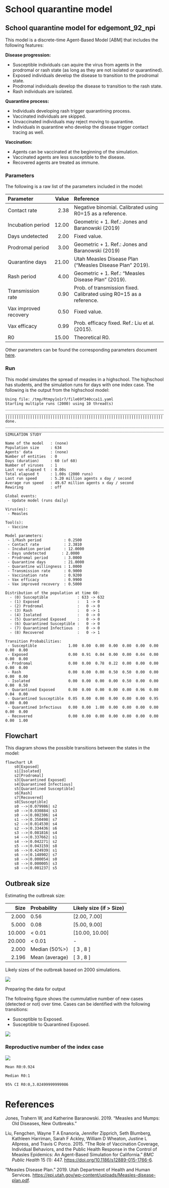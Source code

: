 # School quarantine model


## School quarantine model for edgemont_92_npi

This model is a discrete-time Agent-Based Model \[ABM\] that includes
the following features:

**Disease progression:**

- Susceptible individuals can aquire the virus from agents in the
  prodromal or rash state (as long as they are not isolated or
  quarantined).
- Exposed individuals develop the disease to transition to the prodromal
  state.
- Prodromal individuals develop the disease to transition to the rash
  state.
- Rash individuals are isolated.

**Quarantine process:**

- Individuals developing rash trigger quarantining process.
- Vaccinated individuals are skipped.
- Unvaccinated individuals may reject moving to quarantine.
- Individuals in quarantine who develop the disease trigger contact
  tracing as well.

**Vaccination:**

- Agents can be vaccinated at the beginning of the simulation.
- Vaccinated agents are less susceptible to the disease.
- Recovered agents are treated as immune.

### Parameters

The following is a raw list of the parameters included in the model:

| Parameter             | Value | Reference                                                           |
|:----------------------|------:|:--------------------------------------------------------------------|
| Contact rate          |  2.38 | Negative binomial. Calibrated using R0=15 as a reference.           |
| Incubation period     | 12.00 | Geometric + 1. Ref.: Jones and Baranowski (2019)                    |
| Days undetected      |  2.00 | Fixed value.                                                        |
| Prodromal period      |  3.00 | Geometric + 1. Ref.: Jones and Baranowski (2019)                    |
| Quarantine days       | 21.00 | Utah Measles Disease Plan (“Measles Disease Plan” 2019).            |
| Rash period           |  4.00 | Geometric + 1. Ref.: “Measles Disease Plan” (2019).                 |
| Transmission rate     |  0.90 | Prob. of transmission fixed. Calibrated using R0=15 as a reference. |
| Vax improved recovery |  0.50 | Fixed value.                                                        |
| Vax efficacy          |  0.99 | Prob. efficacy fixed. Ref.: Liu et al. (2015).                      |
| R0                    | 15.00 | Theoretical R0.                                                     |

Other parameters can be found the corresponding parameters document
[here](edgemont_92_npi_params.yaml).

### Run

This model simulates the spread of measles in a highschool. The
highschool has students, and the simulation runs for days with one index
case. The following is the output from the highschool model:

    Using file: /tmp/Rtmpy1o1r7/file69f340cca11.yaml
    Starting multiple runs (2000) using 10 thread(s)
    _________________________________________________________________________
    _________________________________________________________________________
    ||||||||||||||||||||||||||||||||||||||||||||||||||||||||||||||||||||||||| done.
    ________________________________________________________________________________
    ________________________________________________________________________________
    SIMULATION STUDY

    Name of the model   : (none)
    Population size     : 634
    Agents' data        : (none)
    Number of entities  : 0
    Days (duration)     : 60 (of 60)
    Number of viruses   : 1
    Last run elapsed t  : 0.00s
    Total elapsed t     : 1.00s (2000 runs)
    Last run speed      : 5.20 million agents x day / second
    Average run speed   : 49.67 million agents x day / second
    Rewiring            : off

    Global events:
     - Update model (runs daily)

    Virus(es):
     - Measles

    Tool(s):
     - Vaccine

    Model parameters:
     - 1/Rash period          : 0.2500
     - Contact rate           : 2.3810
     - Incubation period      : 12.0000
     - Days undetected       : 2.0000
     - Prodromal period       : 3.0000
     - Quarantine days        : 21.0000
     - Quarantine willingness : 1.0000
     - Transmission rate      : 0.9000
     - Vaccination rate       : 0.9200
     - Vax efficacy           : 0.9900
     - Vax improved recovery  : 0.5000

    Distribution of the population at time 60:
      - (0) Susceptible             : 633 -> 632
      - (1) Exposed                 :   1 -> 0
      - (2) Prodromal               :   0 -> 0
      - (3) Rash                    :   0 -> 1
      - (4) Isolated                :   0 -> 0
      - (5) Quarantined Exposed     :   0 -> 0
      - (6) Quarantined Susceptible :   0 -> 0
      - (7) Quarantined Infectious  :   0 -> 0
      - (8) Recovered               :   0 -> 1

    Transition Probabilities:
     - Susceptible              1.00  0.00  0.00  0.00  0.00  0.00  0.00  0.00  0.00
     - Exposed                  0.00  0.91  0.04  0.00  0.00  0.04  0.00  0.00  0.00
     - Prodromal                0.00  0.00  0.78  0.22  0.00  0.00  0.00  0.00  0.00
     - Rash                     0.00  0.00  0.00  0.50  0.50  0.00  0.00  0.00  0.00
     - Isolated                 0.00  0.00  0.00  0.00  0.50  0.00  0.00  0.00  0.50
     - Quarantined Exposed      0.00  0.00  0.00  0.00  0.00  0.96  0.00  0.04  0.00
     - Quarantined Susceptible  0.05  0.00  0.00  0.00  0.00  0.00  0.95  0.00  0.00
     - Quarantined Infectious   0.00  0.00  1.00  0.00  0.00  0.00  0.00  0.00  0.00
     - Recovered                0.00  0.00  0.00  0.00  0.00  0.00  0.00  0.00  1.00

## Flowchart

This diagram shows the possible transitions between the states in the
model:

``` mermaid
flowchart LR
    s0[Exposed]
    s1[Isolated]
    s2[Prodromal]
    s3[Quarantined Exposed]
    s4[Quarantined Infectious]
    s5[Quarantined Susceptible]
    s6[Rash]
    s7[Recovered]
    s8[Susceptible]
    s0 -->|0.079986| s2
    s0 -->|0.030884| s3
    s0 -->|0.002306| s4
    s1 -->|0.350498| s7
    s2 -->|0.014530| s4
    s2 -->|0.334436| s6
    s3 -->|0.081816| s4
    s4 -->|0.337662| s1
    s4 -->|0.042271| s2
    s5 -->|0.043159| s8
    s6 -->|0.424939| s1
    s6 -->|0.148902| s7
    s8 -->|0.000054| s0
    s8 -->|0.000005| s3
    s8 -->|0.001237| s5

```

## Outbreak size

Estimating the outbreak size:

|   Size | Probability    | Likely size (if \> Size) |
|-------:|:---------------|:-------------------------|
|  2.000 | 0.56           | \[2.00, 7.00\]           |
|  5.000 | 0.08           | \[5.00, 9.00\]           |
| 10.000 | \< 0.01        | \[10.00, 10.00\]         |
| 20.000 | \< 0.01        | \-                       |
|  2.000 | Median (50%\>) | \[ 3 , 8 \]              |
|  2.196 | Mean (average) | \[ 3 , 8 \]              |

Likely sizes of the outbreak based on 2000 simulations.

![](edgemont_92_npi_files/figure-commonmark/print-histogram-1.png)

Preparing the data for output

The following figure shows the cummulative number of new cases (detected
or not) over time. Cases can be identified with the following
transitions:

- Susceptible to Exposed.
- Susceptible to Quarantined Exposed.

![](edgemont_92_npi_files/figure-commonmark/contact-tracing-1.png)

### Reproductive number of the index case

![](edgemont_92_npi_files/figure-commonmark/reproductive-number-1.png)

    Mean R0:0.924

    Median R0:1

    95% CI R0:0,3.02499999999986

# References

<div id="refs" class="references csl-bib-body hanging-indent"
entry-spacing="0">

<div id="ref-jones2019measles" class="csl-entry">

Jones, Trahern W, and Katherine Baranowski. 2019. “Measles and Mumps:
Old Diseases, New Outbreaks.”

</div>

<div id="ref-liuRoleVaccinationCoverage2015" class="csl-entry">

Liu, Fengchen, Wayne T A Enanoria, Jennifer Zipprich, Seth Blumberg,
Kathleen Harriman, Sarah F Ackley, William D Wheaton, Justine L
Allpress, and Travis C Porco. 2015. “The Role of Vaccination Coverage,
Individual Behaviors, and the Public Health Response in the Control of
Measles Epidemics: An Agent-Based Simulation for California.” *BMC
Public Health* 15 (1): 447. <https://doi.org/10.1186/s12889-015-1766-6>.

</div>

<div id="ref-MeaslesDiseasePlan2019" class="csl-entry">

“Measles Disease Plan.” 2019. Utah Department of Health and Human
Services.
<https://epi.utah.gov/wp-content/uploads/Measles-disease-plan.pdf>.

</div>

</div>
